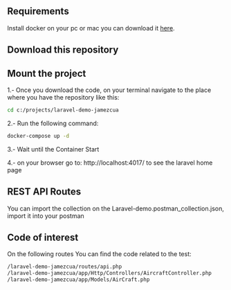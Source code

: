 ## Requirements

Install docker on your pc or mac you can download it [here](https://www.docker.com).

## Download this repository

## Mount the project

1.- Once you download the code, on your terminal navigate to the place where you have the repository like this:
```bash
cd c:/projects/laravel-demo-jamezcua
```
2.- Run the following command:
```bash
docker-compose up -d
```
3.- Wait until the Container Start

4.- on your browser go to: http://localhost:4017/ to see the laravel home page


## REST API Routes

You can import the collection on the Laravel-demo.postman_collection.json, import it into your postman

## Code of interest

On the following routes You can find the code related to the test:

```bash
/laravel-demo-jamezcua/routes/api.php
/laravel-demo-jamezcua/app/Http/Controllers/AircraftController.php
/laravel-demo-jamezcua/app/Models/AirCraft.php
```
